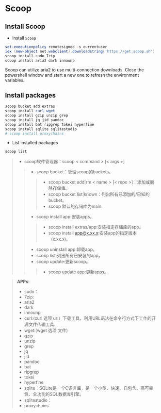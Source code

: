 # Scoop
## Install Scoop
* Install `Scoop`
```powershell
set-executionpolicy remotesigned -s currentuser
iex (new-object net.webclient).downloadstring('https://get.scoop.sh')
scoop install sudo 7zip
scoop install aria2 dark innounp
```
Scoop can utilize aria2 to use multi-connection downloads.
Close the powershell window and start a new one to refresh the environment variables.

## Install packages
```powershell
scoop bucket add extras
scoop install curl wget
scoop install gzip unzip grep
scoop install jq jid pandoc
scoop install bat ripgrep tokei hyperfine
scoop install sqlite sqlitestudio
# scoop install proxychains
```
* List installed packages
```powershell
scoop list
```

> * scoop软件管理器：scoop < command > [< args >]
>> * scoop bucket：管理scoop的buckets。
>>> * scoop bucket add|rm < name > [< repo >]：添加或删除存储库。
>>> * scoop bucket list|known：列出所有已添加的/已知的bucket。
>>> * scoop 默认的存储库为main.
>> * scoop install app:安装apps。
>>> * scoop install extras/app:安装指定存储库的app。
>>> * scoop install app@x.xx.x:安装app的指定版本（x.xx.x)。
>> * scoop uninstall app:卸载app。
>> * scoop list:列出所有已安装的app。
>> * scoop update:更新scoop。
>>> * scoop update app:更新apps。

> **APPs:**
> * sudo：
> * 7zip:
> * aria2
> * dark
> * innounp
> * curl:(curl 选项 url）下载工具，利用URL语法在命令行方式下工作的开源文件传输工具.
> * wget:(wget 选项 文件)
> * gzip
> * unzip
> * grep
> * jq
> * jid
> * pandoc
> * bat
> * ripgrep
> * tokei
> * hyperfine
> * sqlite：SQLite是一个C语言库，是一个小型、快速、自包含、高可靠性、全功能的SQL数据库引擎。
> * sqlitestudio：
> * proxychains


